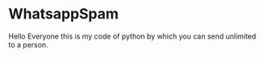 # WhatsappSpam
Hello Everyone this is my code of python by which you can send unlimited to a person. 
